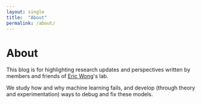 ```yaml
---
layout: single
title:  "About"
permalink: /about/
---
```


# About

This blog is for highlighting research updates and perspectives written by members and friends of [Eric Wong](https://www.cis.upenn.edu/~exwong/)'s lab. 

We study how and why machine learning fails, and develop (through theory and experimentation) ways to debug and fix these models. 